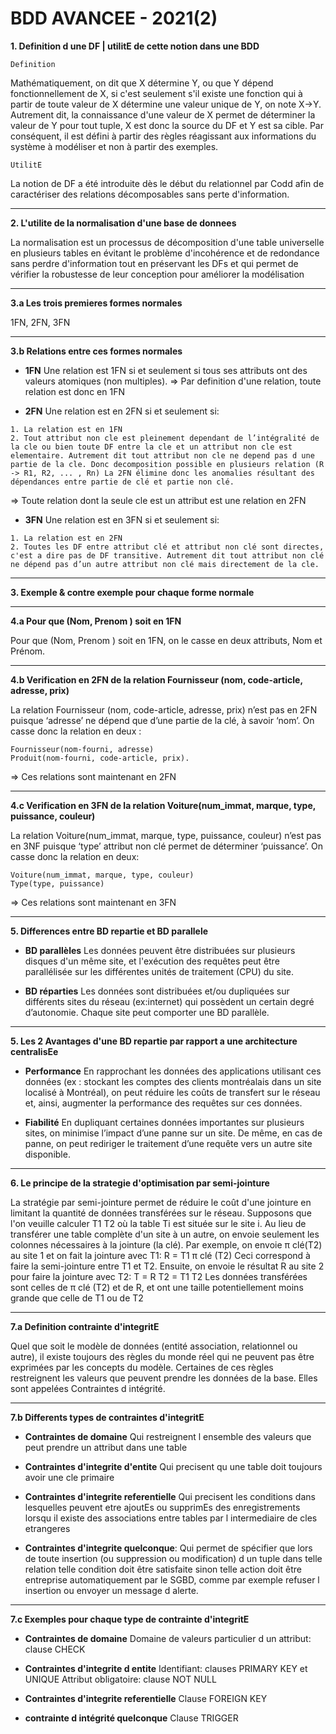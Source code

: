 # BDD AVANCEE - 2021(2)

**1. Definition d une DF | utilitE de cette notion dans une BDD**

`Definition` 

Mathématiquement, on dit que X détermine Y, ou que Y dépend fonctionnellement de X, si c'est seulement s'il existe une fonction qui à partir de toute valeur de X détermine une valeur unique de Y, on note X->Y. Autrement dit, la connaissance d'une valeur de X permet de déterminer la valeur de Y pour tout tuple, X est donc la source du DF et Y est sa cible. Par conséquent, il est défini à partir des règles réagissant aux informations du système à modéliser et non à partir des exemples.

`UtilitE` 

La notion de DF a été introduite dès le début du relationnel par Codd afin de caractériser des relations décomposables sans perte d'information.

---

**2. L'utilite de la normalisation d'une base de donnees**

La normalisation est un processus de décomposition d'une table universelle en plusieurs tables en évitant le problème d'incohérence et de redondance sans perdre d'information tout en préservant les DFs et qui permet de vérifier la robustesse de leur conception pour améliorer la modélisation

---

**3.a Les trois premieres formes normales**

1FN, 2FN, 3FN

---

**3.b Relations entre ces formes normales**

- **1FN**
Une relation est 1FN si et seulement si tous ses attributs ont des valeurs atomiques (non multiples). 
=> Par definition d'une relation, toute relation est donc en 1FN

- **2FN**
Une relation est en 2FN si et seulement si:
```
1. La relation est en 1FN
2. Tout attribut non cle est pleinement dependant de l’intégralité de la cle ou bien toute DF entre la cle et un attribut non cle est elementaire. Autrement dit tout attribut non cle ne depend pas d une partie de la cle. Donc decomposition possible en plusieurs relation (R -> R1, R2, ... , Rn) La 2FN élimine donc les anomalies résultant des dépendances entre partie de clé et partie non clé.
```
=> Toute relation dont la seule cle est un attribut est une relation en 2FN

- **3FN**
Une relation est en 3FN si et seulement si:
```
1. La relation est en 2FN 
2. Toutes les DF entre attribut clé et attribut non clé sont directes, c'est a dire pas de DF transitive. Autrement dit tout attribut non clé ne dépend pas d’un autre attribut non clé mais directement de la cle.
```

---

**3. Exemple & contre exemple pour chaque forme normale**

---

**4.a Pour que (Nom, Prenom ) soit en 1FN**

Pour que (Nom, Prenom ) soit en 1FN, on le casse en deux attributs, Nom et Prénom.

---

**4.b Verification en 2FN de la relation Fournisseur (nom, code-article, adresse, prix)**

La relation Fournisseur (nom, code-article, adresse, prix) n’est pas en 2FN puisque ‘adresse’ ne dépend que d’une partie de la clé, à savoir ‘nom’. On casse donc la relation en deux :
```
Fournisseur(nom-fourni, adresse)
Produit(nom-fourni, code-article, prix).
```
=> Ces relations sont maintenant en 2FN

---

**4.c Verification en 3FN de la relation Voiture(num_immat, marque, type, puissance, couleur)**

La relation Voiture(num_immat, marque, type, puissance, couleur) n’est pas en 3NF puisque ‘type’ attribut non clé permet de déterminer ‘puissance’. On casse donc la relation en deux:
```
Voiture(num_immat, marque, type, couleur)
Type(type, puissance)
```
=> Ces relations sont maintenant en 3FN

---

**5. Differences entre BD repartie et BD parallele**

- **BD parallèles**
Les données peuvent être distribuées sur plusieurs disques d'un même site, et l'exécution des requêtes peut être parallélisée sur les différentes unités de traitement (CPU) du site. 
 
- **BD réparties**
Les données sont distribuées et/ou dupliquées sur différents sites du réseau (ex:internet) qui possèdent un certain degré d’autonomie. Chaque site peut comporter une BD parallèle.

---

**5. Les 2 Avantages d'une BD repartie par rapport a une architecture centralisEe**

- **Performance** 
En rapprochant les données des applications utilisant ces données (ex : stockant les comptes des clients montréalais dans un site localisé à Montréal), on peut réduire les coûts de transfert sur le réseau et, ainsi, augmenter la performance des requêtes sur ces données. 

- **Fiabilité**
En dupliquant certaines données importantes sur plusieurs sites, on minimise l’impact d’une panne sur un site. De même, en cas de panne, on peut rediriger le traitement d’une requête vers un autre site disponible. 

---

**6. Le principe de la strategie d'optimisation par semi-jointure**

La stratégie par semi-jointure permet de réduire le coût d'une jointure en limitant la quantité de données transférées sur le réseau. Supposons que l'on veuille calculer T1 T2 où la table Ti est située sur le site i. Au lieu de transférer une table complète d'un site à un autre, on envoie seulement les colonnes nécessaires à la jointure (la clé). Par exemple, on envoie π clé(T2) au site 1 et on fait la jointure avec T1: R = T1 π clé (T2) Ceci correspond à faire la semi-jointure entre T1 et T2. Ensuite, on envoie le résultat R au site 2 pour faire la jointure avec T2: T = R T2 = T1 T2 Les données transférées sont celles de π clé (T2) et de R, et ont une taille potentiellement moins grande que celle de T1 ou de T2

---

**7.a Definition contrainte d'integritE**

Quel que soit le modèle de données (entité association, relationnel ou autre), il existe toujours des règles du monde réel qui ne peuvent pas être exprimées par les concepts du modèle. Certaines de ces règles restreignent les valeurs que peuvent prendre les données de la base. Elles sont appelées Contraintes d intégrité.

---

**7.b Differents types de contraintes d'integritE**

- **Contraintes de domaine** 
Qui restreignent l ensemble des valeurs que peut prendre un attribut dans une table 
  
- **Contraintes d'integrite d'entite**
Qui precisent qu une table doit toujours avoir une cle primaire 
  
- **Contraintes d'integrite referentielle**
Qui precisent les conditions dans lesquelles peuvent etre ajoutEs ou supprimEs des enregistrements lorsqu il existe des associations entre tables par l intermediaire de cles etrangeres
  
- **Contraintes d'integrite quelconque**: 
Qui permet de spécifier que lors de toute insertion (ou suppression ou modification) d un tuple dans telle relation telle condition doit être satisfaite sinon telle action doit être entreprise automatiquement par le SGBD, comme par exemple refuser l insertion ou envoyer un message d alerte.

---

**7.c Exemples pour chaque type de contrainte d'integritE**

- **Contraintes de domaine**
Domaine de valeurs particulier d un attribut: clause CHECK 

- **Contraintes d'integrite d entite**
Identifiant: clauses PRIMARY KEY et UNIQUE 
Attribut obligatoire: clause NOT NULL 

- **Contraintes d'integrite referentielle**
Clause FOREIGN KEY

- **contrainte d intégrité quelconque**
Clause TRIGGER